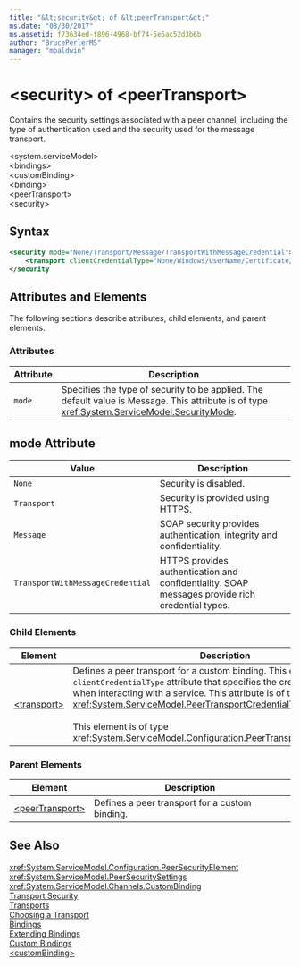 ```yaml
---
title: "&lt;security&gt; of &lt;peerTransport&gt;"
ms.date: "03/30/2017"
ms.assetid: f73634ed-f896-4968-bf74-5e5ac52d3b6b
author: "BrucePerlerMS"
manager: "mbaldwin"
---
```

# &lt;security&gt; of &lt;peerTransport&gt;
Contains the security settings associated with a peer channel, including the type of authentication used and the security used for the message transport.  
  
 \<system.serviceModel>  
\<bindings>  
\<customBinding>  
\<binding>  
\<peerTransport>  
\<security>  
  
## Syntax  
  
```xml  
<security mode="None/Transport/Message/TransportWithMessageCredential">  
    <transport clientCredentialType="None/Windows/UserName/Certificate/CardSpace" />  
</security  
```  
  
## Attributes and Elements  
 The following sections describe attributes, child elements, and parent elements.  
  
### Attributes  
  
|Attribute|Description|  
|---------------|-----------------|  
|`mode`|Specifies the type of security to be applied. The default value is Message. This attribute is of type <xref:System.ServiceModel.SecurityMode>.|  
  
## mode Attribute  
  
|Value|Description|  
|-----------|-----------------|  
|`None`|Security is disabled.|  
|`Transport`|Security is provided using HTTPS.|  
|`Message`|SOAP security provides authentication, integrity and confidentiality.|  
|`TransportWithMessageCredential`|HTTPS provides authentication and confidentiality. SOAP messages provide rich credential types.|  
  
### Child Elements  
  
|Element|Description|  
|-------------|-----------------|  
|[\<transport>](../../../../../docs/framework/configure-apps/file-schema/wcf/transport-of-peertransport.md)|Defines a peer transport for a custom binding. This element has a `clientCredentialType` attribute that specifies the credentials to be used when interacting with a service. This attribute is of type <xref:System.ServiceModel.PeerTransportCredentialType>.<br /><br /> This element is of type <xref:System.ServiceModel.Configuration.PeerTransportSecurityElement>.|  
  
### Parent Elements  
  
|Element|Description|  
|-------------|-----------------|  
|[\<peerTransport>](../../../../../docs/framework/configure-apps/file-schema/wcf/peertransport.md)|Defines a peer transport for a custom binding.|  
  
## See Also  
 <xref:System.ServiceModel.Configuration.PeerSecurityElement>  
 <xref:System.ServiceModel.PeerSecuritySettings>  
 <xref:System.ServiceModel.Channels.CustomBinding>  
 [Transport Security](../../../../../docs/framework/wcf/feature-details/transport-security.md)  
 [Transports](../../../../../docs/framework/wcf/feature-details/transports.md)  
 [Choosing a Transport](../../../../../docs/framework/wcf/feature-details/choosing-a-transport.md)  
 [Bindings](../../../../../docs/framework/wcf/bindings.md)  
 [Extending Bindings](../../../../../docs/framework/wcf/extending/extending-bindings.md)  
 [Custom Bindings](../../../../../docs/framework/wcf/extending/custom-bindings.md)  
 [\<customBinding>](../../../../../docs/framework/configure-apps/file-schema/wcf/custombinding.md)

